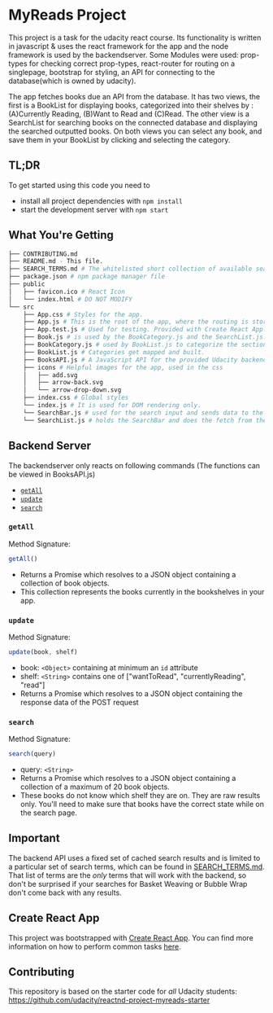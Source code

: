 # MyReads Project

This project is a task for the udacity react course. 
Its functionality is written in javascript & uses the react framework for the app and the node framework is used by the backendserver.
Some Modules were used: prop-types for checking correct prop-types, react-router for routing on a singlepage, bootstrap for styling, an API for connecting to the database(which is owned by udacity).

The app fetches books due an API from the database.
It has two views, the first is a BookList for displaying books, categorized into their shelves by :(A)Currently Reading, (B)Want to Read and (C)Read.
The other view is a SearchList for searching books on the connected database and displaying the searched outputted books.
On both views you can select any book, and save them in your BookList by clicking and selecting the category.

## TL;DR

To get started using this code you need to

* install all project dependencies with `npm install`
* start the development server with `npm start`

## What You're Getting
```bash
├── CONTRIBUTING.md
├── README.md - This file.
├── SEARCH_TERMS.md # The whitelisted short collection of available search terms.
├── package.json # npm package manager file
├── public
│   ├── favicon.ico # React Icon
│   └── index.html # DO NOT MODIFY
└── src
    ├── App.css # Styles for the app.
    ├── App.js # This is the root of the app, where the routing is stored and local stored books get fetched
    ├── App.test.js # Used for testing. Provided with Create React App.
    ├── Book.js # is used by the BookCategory.js and the SearchList.js. Return full model of the book, based on the fetched data
    ├── BookCategory.js # used by BookList.js to categorize the sections. Can be added by adding more elements to the state = {categories} and adding more shelfs to the books in the database
    ├── BookList.js # Categories get mapped and built.
    ├── BooksAPI.js # A JavaScript API for the provided Udacity backend. Instructions for the methods are below.
    ├── icons # Helpful images for the app, used in the css
    │   ├── add.svg
    │   ├── arrow-back.svg
    │   └── arrow-drop-down.svg
    ├── index.css # Global styles
    └── index.js # It is used for DOM rendering only.
    └── SearchBar.js # used for the search input and sends data to the SearchList.js
    └── SearchList.js # holds the SearchBar and does the fetch from the inputData from the SearchBar, also produces Book elements from Book.js    
```


## Backend Server

The backendserver only reacts on following commands (The functions can be viewed in BooksAPI.js)

* [`getAll`](#getall)
* [`update`](#update)
* [`search`](#search)

### `getAll`

Method Signature:

```js
getAll()
```

* Returns a Promise which resolves to a JSON object containing a collection of book objects.
* This collection represents the books currently in the bookshelves in your app.

### `update`

Method Signature:

```js
update(book, shelf)
```

* book: `<Object>` containing at minimum an `id` attribute
* shelf: `<String>` contains one of ["wantToRead", "currentlyReading", "read"]  
* Returns a Promise which resolves to a JSON object containing the response data of the POST request

### `search`

Method Signature:

```js
search(query)
```

* query: `<String>`
* Returns a Promise which resolves to a JSON object containing a collection of a maximum of 20 book objects.
* These books do not know which shelf they are on. They are raw results only. You'll need to make sure that books have the correct state while on the search page.

## Important
The backend API uses a fixed set of cached search results and is limited to a particular set of search terms, which can be found in [SEARCH_TERMS.md](SEARCH_TERMS.md). That list of terms are the _only_ terms that will work with the backend, so don't be surprised if your searches for Basket Weaving or Bubble Wrap don't come back with any results.

## Create React App

This project was bootstrapped with [Create React App](https://github.com/facebookincubator/create-react-app). You can find more information on how to perform common tasks [here](https://github.com/facebookincubator/create-react-app/blob/master/packages/react-scripts/template/README.md).

## Contributing

This repository is based on the starter code for _all_ Udacity students: https://github.com/udacity/reactnd-project-myreads-starter
